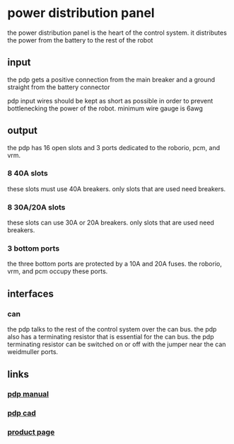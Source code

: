 # power distribution panel

the power distribution panel is the heart of the control system. it distributes the power from the battery to the rest of the robot

## input

the pdp gets a positive connection from the main breaker and a ground straight from the battery connector

pdp input wires should be kept as short as possible in order to prevent bottlenecking the power of the robot. minimum wire gauge is 6awg

## output

the pdp has 16 open slots and 3 ports dedicated to the roborio, pcm, and vrm.

### 8 40A slots

these slots must use 40A breakers. only slots that are used need breakers.

### 8 30A/20A slots

these slots can use 30A or 20A breakers. only slots that are used need breakers.

### 3 bottom ports

the three bottom ports are protected by a 10A and 20A fuses. the roborio, vrm, and pcm occupy these ports. 

## interfaces

### can

the pdp talks to the rest of the control system over the can bus. the pdp also has a terminating resistor that is essential for the can bus. the pdp terminating resistor can be switched on or off with the jumper near the can weidmuller ports.

## links

### [pdp manual](http://www.ctr-electronics.com/PDP%20User's%20Guide.pdf)
### [pdp cad](http://www.ctr-electronics.com/downloads/cad/PDP_CAD.zip)
### [product page](http://www.ctr-electronics.com/pdp.html)